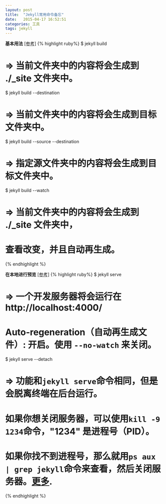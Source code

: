 ```yaml
---
layout: post
title:  "Jekyll常用命令备忘"
date:   2015-04-17 16:52:51
categories: 工具
tags: jekyll
---
```


**基本用法**  <a href="http://jekyllcn.com/docs/usage/" target="_blank" title="命令参考">[参考]</a>
{% highlight ruby%}
$ jekyll build
# => 当前文件夹中的内容将会生成到 ./_site 文件夹中。
  
$ jekyll build --destination <destination>
# => 当前文件夹中的内容将会生成到目标文件夹<destination>中。
  
$ jekyll build --source <source> --destination <destination>
# => 指定源文件夹<source>中的内容将会生成到目标文件夹<destination>中。
  
$ jekyll build --watch
# => 当前文件夹中的内容将会生成到 ./_site 文件夹中，
#    查看改变，并且自动再生成。
{% endhighlight %}

**在本地进行预览** <a href="http://jekyllcn.com/docs/usage/" target="_blank" title="命令参考">[参考]</a>
{% highlight ruby%}
$ jekyll serve
# => 一个开发服务器将会运行在 http://localhost:4000/
# Auto-regeneration（自动再生成文件）: 开启。使用 `--no-watch` 来关闭。
  
$ jekyll serve --detach
# => 功能和`jekyll serve`命令相同，但是会脱离终端在后台运行。
#    如果你想关闭服务器，可以使用`kill -9 1234`命令，"1234" 是进程号（PID）。
#    如果你找不到进程号，那么就用`ps aux | grep jekyll`命令来查看，然后关闭服务器。[更多](http://unixhelp.ed.ac.uk/shell/jobz5.html).
{% endhighlight %}
